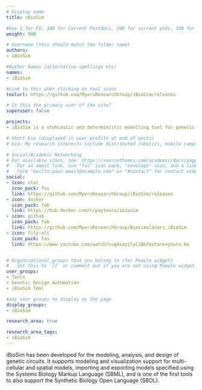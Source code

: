 ```yaml
---
# Display name
title: iBioSim

#Use 1 for PI, 100 for Current Postdocs, 200 for current phds, 300 for current masters, 400 for current undergrads, 800 for alum postdocs, 810 for alum phds, 820 for alum masters, and 830 for alum undergrads, 900 for tools, 1000 for projects, 900 for tools, 1000 for projects
weight: 900

# Username (this should match the folder name)
authors:
- iBioSim

#Author Names (alternative spellings etc)
names:
- iBioSim

#Link to this when clicking on tool icons
toolurl: https://github.com/MyersResearchGroup/iBioSim/releases

# Is this the primary user of the site?
superuser: false

projects:
- iBioSim is a stohcastic and deterministic modelling tool for genetic circuit design and analysis.

# Short bio (displayed in user profile at end of posts)
# bio: My research interests include distributed robotics, mobile computing and programmable matter.

# Social/Academic Networking
# For available icons, see: https://sourcethemes.com/academic/docs/page-builder/#icons
#   For an email link, use "fas" icon pack, "envelope" icon, and a link in the
#   form "mailto:your-email@example.com" or "#contact" for contact widget.
social:
- icon: star
  icon_pack: fas
  link: https://github.com/MyersResearchGroup/iBioSim/releases
- icon: docker
  icon_pack: fab
  link: https://hub.docker.com/r/paytonco/ibiosim
- icon: github
  icon_pack: fab
  link: https://github.com/MyersResearchGroup/Biosimulators_iBioSim
- icon: file-alt
  icon_pack: fas
  link: https://www.youtube.com/watch?v=g4xayzlyC2Q&feature=youtu.be


# Organizational groups that you belong to (for People widget)
#   Set this to `[]` or comment out if you are not using People widget.
user_groups:
- Tools
- Genetic Design Automation
- iBioSim Tool

#any user groups to display on the page
display_groups:
- iBioSim

research_area: true

research_area_tags:
- iBioSim
---
```


iBioSim has been developed for the modeling, analysis, and design of genetic circuits. It supports modeling and visualization support for multi-cellular and spatial models, importing and exporting models specified using the Systems Biology Markup Language (SBML), and is one of the first tools to also support the Synthetic Biology Open Language (SBOL).
